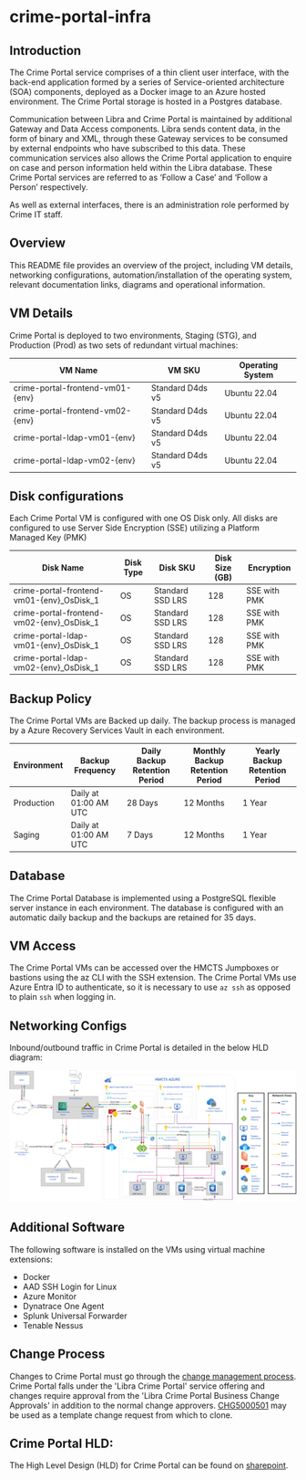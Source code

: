 # crime-portal-infra

## Introduction

The Crime Portal service comprises of a thin client user interface, with the back-end application formed by a series of Service-oriented architecture (SOA) components, deployed as a Docker image to an Azure hosted environment. The Crime Portal storage is hosted in a Postgres database.

Communication between Libra and Crime Portal is maintained by additional Gateway and Data Access components. Libra sends content data, in the form of binary and XML, through these Gateway services to be consumed by external endpoints who have subscribed to this data. These communication services also allows the Crime Portal application to enquire on case and person information held within the Libra database. These Crime Portal services are referred to as ‘Follow a Case’ and ‘Follow a Person’ respectively. 

As well as external interfaces, there is an administration role performed by Crime IT staff. 

## Overview

This README file provides an overview of the project, including VM details, networking configurations, automation/installation of the operating system, relevant documentation links, diagrams and operational information.

## VM Details

Crime Portal is deployed to two environments, Staging (STG), and Production (Prod) as two sets of redundant virtual machines:


| VM Name                          | VM SKU           | Operating System |
|----------------------------------|------------------|------------------|
| crime-portal-frontend-vm01-{env} | Standard D4ds v5 | Ubuntu 22.04     |
| crime-portal-frontend-vm02-{env} | Standard D4ds v5 | Ubuntu 22.04     |
| crime-portal-ldap-vm01-{env}     | Standard D4ds v5 | Ubuntu 22.04     |
| crime-portal-ldap-vm02-{env}     | Standard D4ds v5 | Ubuntu 22.04     |

## Disk configurations

Each Crime Portal VM is configured with one OS Disk only. All disks are configured to use Server Side Encryption (SSE) utilizing a Platform Managed Key (PMK)

| Disk Name                                 | Disk Type | Disk SKU         | Disk Size (GB) | Encryption   |
|-------------------------------------------|-----------|------------------|----------------|--------------|
| crime-portal-frontend-vm01-{env}_OsDisk_1 | OS        | Standard SSD LRS | 128            | SSE with PMK |
| crime-portal-frontend-vm02-{env}_OsDisk_1 | OS        | Standard SSD LRS | 128            | SSE with PMK |
| crime-portal-ldap-vm01-{env}_OsDisk_1     | OS        | Standard SSD LRS | 128            | SSE with PMK |
| crime-portal-ldap-vm02-{env}_OsDisk_1     | OS        | Standard SSD LRS | 128            | SSE with PMK |

## Backup Policy


The Crime Portal VMs are Backed up daily. The backup process is managed by a Azure Recovery Services Vault in each environment.

| Environment | Backup Frequency      | Daily Backup Retention Period | Monthly Backup Retention Period | Yearly Backup Retention Period |
|-------------|-----------------------|-------------------------------|---------------------------------|--------------------------------|
| Production  | Daily at 01:00 AM UTC | 28 Days                       | 12 Months                       | 1 Year                         |
| Saging      | Daily at 01:00 AM UTC | 7 Days                        | 12 Months                       | 1 Year                         |

## Database

The Crime Portal Database is implemented using a PostgreSQL flexible server instance in each environment. The database is configured with an automatic daily backup and the backups are retained for 35 days.

## VM Access

The Crime Portal VMs can be accessed over the HMCTS Jumpboxes or bastions using the az CLI with the SSH extension. The Crime Portal VMs use Azure Entra ID to authenticate, so it is necessary to use `az ssh` as opposed to plain `ssh` when logging in.

## Networking Configs

Inbound/outbound traffic in Crime Portal is detailed in the below HLD diagram:

![A Design diagram detailing the inbound, outbound and internal traffic flows within the Crime Portal infrastructure, listing relevant ports and services](images/HLD.png)

## Additional Software

The following software is installed on the VMs using virtual machine extensions:

- Docker
- AAD SSH Login for Linux
- Azure Monitor
- Dynatrace One Agent
- Splunk Universal Forwarder
- Tenable Nessus

## Change Process

Changes to Crime Portal must go through the [change management process](https://hmcts.github.io/ops-runbooks/Change-Requests/How-to-raise-a-Change-request.html#raise-a-change-request). Crime Portal falls under the 'Libra Crime Portal' service offering and changes require approval from the 'Libra Crime Portal Business Change Approvals' in addition to the normal change approvers. [CHG5000501](https://mojcppprod.service-now.com/nav_to.do?uri=change_request.do?sys_id=eb3e7d301bb2841cd9b81f4c2e4bcbed) may be used as a template change request from which to clone.

## Crime Portal HLD:

The High Level Design (HLD) for Crime Portal can be found on [sharepoint](https://justiceuk.sharepoint.com/:w:/r/sites/VDE-CRIMEPORTAL/_layouts/15/Doc.aspx?sourcedoc=%7B263F6000-3FA5-4026-96E5-A2E4E1469043%7D&file=DLRM%20Crime%20Portal%20HLD%20v0.15.docx&wdLOR=cA78BA6EF-4F38-2045-BAD8-1E03936E48B6&fromShare=true&action=default&mobileredirect=true).